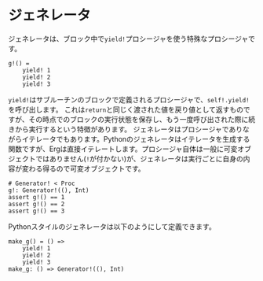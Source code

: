# ジェネレータ

ジェネレータは、ブロック中で`yield!`プロシージャを使う特殊なプロシージャです。

```erg
g!() =
    yield! 1
    yield! 2
    yield! 3
```

`yield!`はサブルーチンのブロックで定義されるプロシージャで、`self!.yield!`を呼び出します。
これは`return`と同じく渡された値を戻り値として返すものですが、その時点でのブロックの実行状態を保存し、もう一度呼び出された際に続きから実行するという特徴があります。
ジェネレータはプロシージャでありながらイテレータでもあります。Pythonのジェネレータはイテレータを生成する関数ですが、Ergは直接イテレートします。プロシージャ自体は一般に可変オブジェクトではありません(`!`が付かない)が、ジェネレータは実行ごとに自身の内容が変わる得るので可変オブジェクトです。

```erg
# Generator! < Proc
g!: Generator!((), Int)
assert g!() == 1
assert g!() == 2
assert g!() == 3
```

Pythonスタイルのジェネレータは以下のようにして定義できます。

```erg
make_g() = () =>
    yield! 1
    yield! 2
    yield! 3
make_g: () => Generator!((), Int)
```
